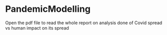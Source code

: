 # PandemicModelling
Open the pdf file to read the whole report on analysis done of Covid spread vs human impact on its spread
